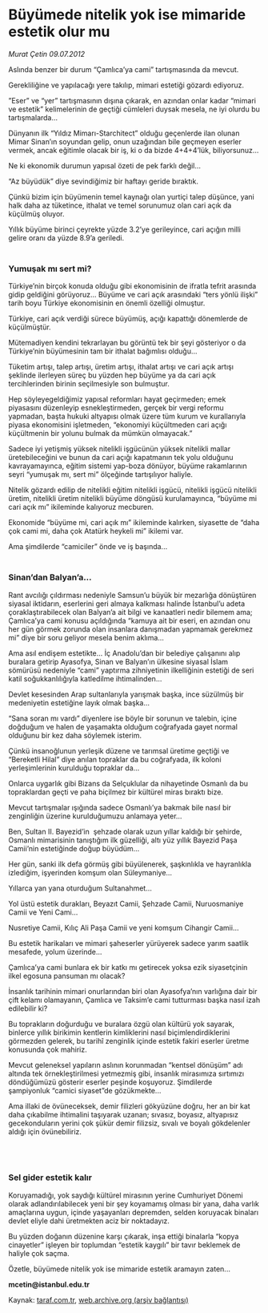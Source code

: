 # Büyümede nitelik yok ise mimaride estetik olur mu

*Murat Çetin 09.07.2012*

<div class="yazi"><p>Aslında benzer bir durum “Çamlıca’ya cami” tartışmasında da mevcut.</p>
<p>Gerekliliğine ve yapılacağı yere takılıp, mimari estetiği gözardı ediyoruz.</p>
<p>”Eser” ve “yer” tartışmasının dışına çıkarak, en azından onlar kadar “mimari ve estetik” kelimelerinin de geçtiği cümleleri duysak mesela, ne iyi olurdu bu tartışmalarda…</p>
<p>Dünyanın ilk “Yıldız Mimarı-Starchitect” olduğu geçenlerde ilan olunan Mimar Sinan’ın soyundan gelip, onun uzağından bile geçmeyen eserler vermek, ancak eğitimle olacak bir iş, ki o da bizde 4+4+4’lük, biliyorsunuz…</p>
<p>Ne ki ekonomik durumun yapısal özeti de pek farklı değil…</p>
<p>“Az büyüdük” diye sevindiğimiz bir haftayı geride bıraktık.</p>
<p>Çünkü bizim için büyümenin temel kaynağı olan yurtiçi talep düşünce, yani halk daha az tüketince, ithalat ve temel sorunumuz olan cari açık da küçülmüş oluyor.</p>
<p>Yıllık büyüme birinci çeyrekte yüzde 3.2’ye gerileyince, cari açığın milli gelire oranı da yüzde 8.9’a geriledi.</p>
<h3><br/>Yumuşak mı sert mi?</h3>
<p>Türkiye’nin birçok konuda olduğu gibi ekonomisinin de ifratla tefrit arasında gidip geldiğini görüyoruz… Büyüme ve cari açık arasındaki “ters yönlü ilişki” tarih boyu Türkiye ekonomisinin en önemli özelliği olmuştur.</p>
<p>Türkiye, cari açık verdiği sürece büyümüş, açığı kapattığı dönemlerde de küçülmüştür.</p>
<p>Mütemadiyen kendini tekrarlayan bu görüntü tek bir şeyi gösteriyor o da Türkiye’nin büyümesinin tam bir ithalat bağımlısı olduğu…</p>
<p>Tüketim artışı, talep artışı, üretim artışı, ithalat artışı ve cari açık artışı şeklinde ilerleyen süreç bu yüzden hep büyüme ya da cari açık tercihlerinden birinin seçilmesiyle son bulmuştur.  </p>
<p>Hep söyleyegeldiğimiz yapısal reformları hayat geçirmeden; emek piyasasını düzenleyip esnekleştirmeden, gerçek bir vergi reformu yapmadan, başta hukuki altyapısı olmak üzere tüm kurum ve kurallarıyla piyasa ekonomisini işletmeden, “ekonomiyi küçültmeden cari açığı küçültmenin bir yolunu bulmak da mümkün olmayacak.” </p>
<p>Sadece iyi yetişmiş yüksek nitelikli işgücünün yüksek nitelikli mallar üretebileceğini ve bunun da cari açığı kapatmanın tek yolu olduğunu kavrayamayınca, eğitim sistemi yap-boza dönüyor, büyüme rakamlarının seyri “yumuşak mı, sert mi” ölçeğinde tartışılıyor haliyle.</p>
<p>Nitelik gözardı edilip de nitelikli eğitim nitelikli işgücü, nitelikli işgücü nitelikli üretim, nitelikli üretim nitelikli büyüme döngüsü kurulamayınca, “büyüme mi cari açık mı” ikileminde kalıyoruz mecburen. </p>
<p>Ekonomide “büyüme mi, cari açık mı” ikileminde kalırken, siyasette de “daha çok cami mi, daha çok Atatürk heykeli mi” ikilemi var.</p>
<p>Ama şimdilerde “camiciler” önde ve iş başında...</p>
<h3><br/>Sinan’dan Balyan’a…</h3>
<p>Rant avcılığı çıldırması nedeniyle Samsun’u büyük bir mezarlığa dönüştüren siyasal iktidarın, eserlerini geri almaya kalkması halinde İstanbul’u adeta çoraklaştırabilecek olan Balyan’a ait bilgi ve kanaatleri nedir bilemem ama; Çamlıca’ya cami konusu açıldığında “kamuya ait bir eseri, en azından onu her gün görmek zorunda olan insanlara danışmadan yapmamak gerekmez mi” diye bir soru geliyor mesela benim aklıma…</p>
<p>Ama asıl endişem estetikte... İç Anadolu’dan bir belediye çalışanını alıp buralara getirip Ayasofya, Sinan ve Balyan’ın ülkesine siyasal İslam sömürüsü nedeniyle “cami” yaptırma zihniyetinin ilkelliğinin estetiği de seri katil soğukkanlılığıyla katledilme ihtimalinden... </p>
<p>Devlet kesesinden Arap sultanlarıyla yarışmak başka, ince süzülmüş bir medeniyetin estetiğine layık olmak başka...</p>
<p>“Sana soran mı vardı” diyenlere ise böyle bir sorunun ve talebin, içine doğduğum ve halen de yaşamakta olduğum coğrafyada gayet normal olduğunu bir kez daha söylemek isterim.</p>
<p>Çünkü insanoğlunun yerleşik düzene ve tarımsal üretime geçtiği ve “Bereketli Hilal” diye anılan topraklar da bu coğrafyada, ilk koloni yerleşimlerinin kurulduğu topraklar da…</p>
<p>Onlarca uygarlık gibi Bizans da Selçuklular da nihayetinde Osmanlı da bu topraklardan geçti ve paha biçilmez bir kültürel miras bıraktı bize.</p>
<p>Mevcut tartışmalar ışığında sadece Osmanlı’ya bakmak bile nasıl bir zenginliğin üzerine kurulduğumuzu anlamaya yeter…</p>
<p>Ben, Sultan II. Bayezid’in  şehzade olarak uzun yıllar kaldığı bir şehirde, Osmanlı mimarisinin tanıştığım ilk güzelliği, altı yüz yıllık Bayezid Paşa Camii’nin estetiğinde doğup büyüdüm…</p>
<p>Her gün, sanki ilk defa görmüş gibi büyülenerek, şaşkınlıkla ve hayranlıkla izlediğim, işyerinden komşum olan Süleymaniye…</p>
<p>Yıllarca yan yana oturduğum Sultanahmet…</p>
<p>Yol üstü estetik durakları, Beyazıt Camii, Şehzade Camii, Nuruosmaniye Camii ve Yeni Cami…</p>
<p>Nusretiye Camii, Kılıç Ali Paşa Camii ve yeni komşum Cihangir Camii…</p>
<p>Bu estetik harikaları ve mimari şaheserler yürüyerek sadece yarım saatlik mesafede, yolum üzerinde…</p>
<p>Çamlıca’ya cami bunlara ek bir katkı mı getirecek yoksa ezik siyasetçinin ilkel egosuna pansuman mı olacak?</p>
<p>İnsanlık tarihinin mimari onurlarından biri olan Ayasofya’nın varlığına dair bir çift kelamı olamayanın, Çamlıca ve Taksim’e cami tutturması başka nasıl izah edilebilir ki? </p>
<p>Bu toprakların doğurduğu ve buralara özgü olan kültürü yok sayarak, binlerce yıllık birikimin kentlerin kimliklerini nasıl biçimlendirdiklerini görmezden gelerek, bu tarihî zenginlik içinde estetik fakiri eserler üretme konusunda çok mahiriz.</p>
<p>Mevcut geleneksel yapıların aslının korunmadan “kentsel dönüşüm” adı altında tek örnekleştirilmesi yetmezmiş gibi, insanlık mirasımıza sırtımızı döndüğümüzü gösterir eserler peşinde koşuyoruz. Şimdilerde şampiyonluk “camici siyaset”de gözükmekte...</p>
<p>Ama illaki de övüneceksek, demir filizleri gökyüzüne doğru, her an bir kat daha çıkabilme ihtimalini taşıyarak uzanan; sıvasız, boyasız, altyapısız gecekonduların yerini çok şükür demir filizsiz, sıvalı ve boyalı gökdelenler aldığı için övünebiliriz.</p>
<p><b> </b></p>
<h3><br/>Sel gider estetik kalır</h3>
<p>Koruyamadığı, yok saydığı kültürel mirasının yerine Cumhuriyet Dönemi olarak adlandırılabilecek yeni bir şey koyamamış olması bir yana, daha varlık amaçlarına uygun, içinde yaşayanları depremden, selden koruyacak binaları devlet eliyle dahi üretmekten aciz bir noktadayız.</p>
<p>Bu yüzden doğanın düzenine karşı çıkarak, inşa ettiği binalarla “kopya cinayetler” işleyen bir toplumdan “estetik kaygılı” bir tavır beklemek de haliyle çok saçma.</p>
<p>Özetle, büyümede nitelik yok ise mimaride estetik aramayın zaten...</p><b>mcetin@istanbul.edu.tr</b>
</div>

Kaynak: [taraf.com.tr](http://www.taraf.com.tr/murat-cetin/makale-buyumede-nitelik-yok-ise-mimaride-estetik-olur-mu.htm), [web.archive.org (arşiv bağlantısı)](http://web.archive.org/web/20131107131137/http://www.taraf.com.tr/murat-cetin/makale-buyumede-nitelik-yok-ise-mimaride-estetik-olur-mu.htm)
